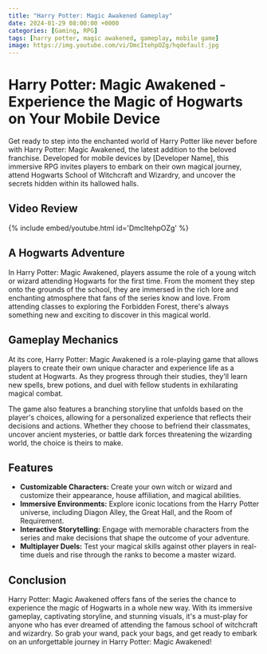 ```yaml
---
title: "Harry Potter: Magic Awakened Gameplay"
date: 2024-01-29 08:00:00 +0000
categories: [Gaming, RPG]
tags: [harry potter, magic awakened, gameplay, mobile game]
image: https://img.youtube.com/vi/DmcItehpOZg/hqdefault.jpg
---
```


# Harry Potter: Magic Awakened - Experience the Magic of Hogwarts on Your Mobile Device

Get ready to step into the enchanted world of Harry Potter like never before with Harry Potter: Magic Awakened, the latest addition to the beloved franchise. Developed for mobile devices by [Developer Name], this immersive RPG invites players to embark on their own magical journey, attend Hogwarts School of Witchcraft and Wizardry, and uncover the secrets hidden within its hallowed halls.

## Video Review

{% include embed/youtube.html id='DmcItehpOZg' %}

## A Hogwarts Adventure

In Harry Potter: Magic Awakened, players assume the role of a young witch or wizard attending Hogwarts for the first time. From the moment they step onto the grounds of the school, they are immersed in the rich lore and enchanting atmosphere that fans of the series know and love. From attending classes to exploring the Forbidden Forest, there's always something new and exciting to discover in this magical world.

## Gameplay Mechanics

At its core, Harry Potter: Magic Awakened is a role-playing game that allows players to create their own unique character and experience life as a student at Hogwarts. As they progress through their studies, they'll learn new spells, brew potions, and duel with fellow students in exhilarating magical combat.

The game also features a branching storyline that unfolds based on the player's choices, allowing for a personalized experience that reflects their decisions and actions. Whether they choose to befriend their classmates, uncover ancient mysteries, or battle dark forces threatening the wizarding world, the choice is theirs to make.

## Features

- **Customizable Characters:** Create your own witch or wizard and customize their appearance, house affiliation, and magical abilities.
- **Immersive Environments:** Explore iconic locations from the Harry Potter universe, including Diagon Alley, the Great Hall, and the Room of Requirement.
- **Interactive Storytelling:** Engage with memorable characters from the series and make decisions that shape the outcome of your adventure.
- **Multiplayer Duels:** Test your magical skills against other players in real-time duels and rise through the ranks to become a master wizard.

## Conclusion

Harry Potter: Magic Awakened offers fans of the series the chance to experience the magic of Hogwarts in a whole new way. With its immersive gameplay, captivating storyline, and stunning visuals, it's a must-play for anyone who has ever dreamed of attending the famous school of witchcraft and wizardry. So grab your wand, pack your bags, and get ready to embark on an unforgettable journey in Harry Potter: Magic Awakened!
